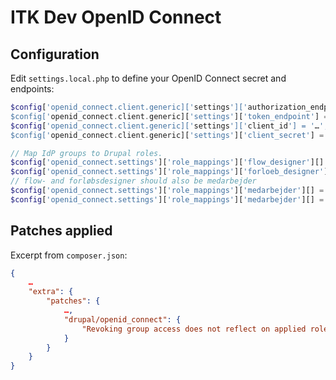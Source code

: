 # ITK Dev OpenID Connect

## Configuration

Edit `settings.local.php` to define your OpenID Connect secret and endpoints:

```php
$config['openid_connect.client.generic]['settings']['authorization_endpoint'] = '…';
$config['openid_connect.client.generic]['settings']['token_endpoint'] = '…';
$config['openid_connect.client.generic]['settings']['client_id'] = '…';
$config['openid_connect.client.generic]['settings']['client_secret'] = '…';
```

```php
// Map IdP groups to Drupal roles.
$config['openid_connect.settings']['role_mappings']['flow_designer'][] = 'flowdesigner';
$config['openid_connect.settings']['role_mappings']['forloeb_designer'][] = 'forloebsdesigner';
// flow- and forløbsdesigner should also be medarbejder
$config['openid_connect.settings']['role_mappings']['medarbejder'][] = 'flowdesigner';
$config['openid_connect.settings']['role_mappings']['medarbejder'][] = 'forloebsdesigner';
```

## Patches applied

Excerpt from `composer.json`:

```json
{
    …
    "extra": {
        "patches": {
            …,
            "drupal/openid_connect": {
                "Revoking group access does not reflect on applied roles (https://www.drupal.org/project/openid_connect/issues/3224128)": "https://git.drupalcode.org/project/openid_connect/-/merge_requests/31.diff"
            }
        }
    }
}
```
